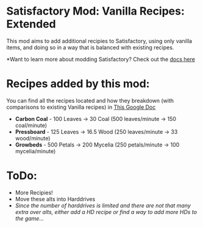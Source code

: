 # Satisfactory Mod: Vanilla Recipes: Extended

This mod aims to add additional recipies to Satisfactory, using only vanilla items, and doing so in a way that is balanced with existing recipes.

*Want to learn more about modding Satisfactory? Check out the [docs here](https://docs.ficsit.app/satisfactory-modding/latest/index.html)

# Recipes added by this mod:

You can find all the recipes located and how they breakdown (with comparisons to existing Vanilla recipes) in [This Google Doc](https://docs.google.com/spreadsheets/d/1krURGQTr8L-07p3pZYBzB6UTLPTEm4AYBoCizX3Goj4/edit?usp=sharing)

* **Carbon Coal** - 100 Leaves -> 30 Coal (500 leaves/minute -> 150 coal/minute)
* **Pressboard** - 125 Leaves -> 16.5 Wood (250 leaves/minute -> 33 wood/minute)
* **Growbeds** - 500 Petals -> 200 Mycelia (250  petals/minute -> 100 mycelia/minute)

# ToDo:

* More Recipies!
* Move these alts into Harddrives
 * *Since the number of harddrives is limited and there are not that many extra over alts, either add a HD recipe or find a way to add more HDs to the game...*